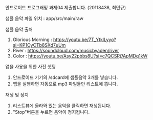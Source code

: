 안드로이드 프로그래밍 과제04 제출합니다. (20118438, 최민규)

샘플 음악 파일 위치 : app/src/main/raw

샘플 음악 출처 
1. Glorious Morning : https://youtu.be/7T_YtklLyyo?si=KP1OyCTb8SXd7uUm
2. River : https://soundcloud.com/musicbyaden/river
3. Color : https://youtu.be/Asy22pbbs8U?si=c7QCSRj7ApMDq1kW

앱을 사용을 위한 사전 셋팅
  1. 안드로이드 기기의 /sdcard에 샘플음악 3개를 넣습니다.
  2. 앱을 실행하면 자동으로 mp3 파일들만 리스트에 뜹니다.

재생 및 정지
  1. 리스트뷰에 올라와 있는 음악을 클릭하면 재생됩니다.
  2. "Stop"버튼을 누르면 음악이 정지됩니다.
